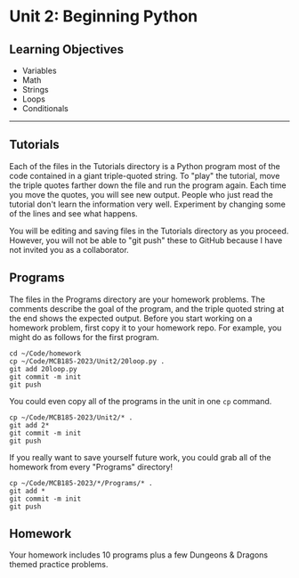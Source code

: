 Unit 2: Beginning Python
========================

## Learning Objectives ##

+ Variables
+ Math
+ Strings
+ Loops
+ Conditionals

------------------------------------------------------------------------------

## Tutorials ##

Each of the files in the Tutorials directory is a Python program most of the
code contained in a giant triple-quoted string. To "play" the tutorial, move
the triple quotes farther down the file and run the program again. Each time
you move the quotes, you will see new output. People who just read the tutorial
don't learn the information very well. Experiment by changing some of the lines
and see what happens.

You will be editing and saving files in the Tutorials directory as you proceed.
However, you will not be able to "git push" these to GitHub because I have not
invited you as a collaborator.

## Programs ##

The files in the Programs directory are your homework problems. The comments
describe the goal of the program, and the triple quoted string at the end shows
the expected output. Before you start working on a homework problem, first copy
it to your homework repo. For example, you might do as follows for the first
program.

```
cd ~/Code/homework
cp ~/Code/MCB185-2023/Unit2/20loop.py .
git add 20loop.py
git commit -m init
git push
```

You could even copy all of the programs in the unit in one `cp` command.

```
cp ~/Code/MCB185-2023/Unit2/* .
git add 2*
git commit -m init
git push
```

If you really want to save yourself future work, you could grab all of the
homework from every "Programs" directory!

```
cp ~/Code/MCB185-2023/*/Programs/* .
git add *
git commit -m init
git push
```

## Homework ##

Your homework includes 10 programs plus a few Dungeons & Dragons themed
practice problems.
